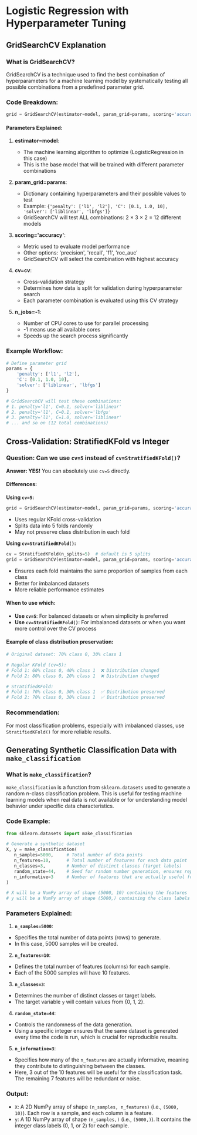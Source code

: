 # Logistic Regression with Hyperparameter Tuning

## GridSearchCV Explanation

### What is GridSearchCV?
GridSearchCV is a technique used to find the best combination of hyperparameters for a machine learning model by systematically testing all possible combinations from a predefined parameter grid.

### Code Breakdown:
```python
grid = GridSearchCV(estimator=model, param_grid=params, scoring='accuracy', cv=cv, n_jobs=-1)
```

#### Parameters Explained:

1. **estimator=model**: 
   - The machine learning algorithm to optimize (LogisticRegression in this case)
   - This is the base model that will be trained with different parameter combinations

2. **param_grid=params**: 
   - Dictionary containing hyperparameters and their possible values to test
   - Example: `{'penalty': ['l1', 'l2'], 'C': [0.1, 1.0, 10], 'solver': ['liblinear', 'lbfgs']}`
   - GridSearchCV will test ALL combinations: 2 × 3 × 2 = 12 different models

3. **scoring='accuracy'**: 
   - Metric used to evaluate model performance
   - Other options: 'precision', 'recall', 'f1', 'roc_auc'
   - GridSearchCV will select the combination with highest accuracy

4. **cv=cv**: 
   - Cross-validation strategy
   - Determines how data is split for validation during hyperparameter search
   - Each parameter combination is evaluated using this CV strategy

5. **n_jobs=-1**: 
   - Number of CPU cores to use for parallel processing
   - -1 means use all available cores
   - Speeds up the search process significantly

### Example Workflow:
```python
# Define parameter grid
params = {
    'penalty': ['l1', 'l2'],
    'C': [0.1, 1.0, 10],
    'solver': ['liblinear', 'lbfgs']
}

# GridSearchCV will test these combinations:
# 1. penalty='l1', C=0.1, solver='liblinear'
# 2. penalty='l1', C=0.1, solver='lbfgs'
# 3. penalty='l1', C=1.0, solver='liblinear'
# ... and so on (12 total combinations)
```

## Cross-Validation: StratifiedKFold vs Integer

### Question: Can we use `cv=5` instead of `cv=StratifiedKFold()`?

**Answer: YES!** You can absolutely use `cv=5` directly.

#### Differences:

**Using `cv=5`:**
```python
grid = GridSearchCV(estimator=model, param_grid=params, scoring='accuracy', cv=5, n_jobs=-1)
```
- Uses regular KFold cross-validation
- Splits data into 5 folds randomly
- May not preserve class distribution in each fold

**Using `cv=StratifiedKFold()`:**
```python
cv = StratifiedKFold(n_splits=5)  # default is 5 splits
grid = GridSearchCV(estimator=model, param_grid=params, scoring='accuracy', cv=cv, n_jobs=-1)
```
- Ensures each fold maintains the same proportion of samples from each class
- Better for imbalanced datasets
- More reliable performance estimates

#### When to use which:

- **Use `cv=5`**: For balanced datasets or when simplicity is preferred
- **Use `cv=StratifiedKFold()`**: For imbalanced datasets or when you want more control over the CV process

#### Example of class distribution preservation:

```python
# Original dataset: 70% class 0, 30% class 1

# Regular KFold (cv=5):
# Fold 1: 60% class 0, 40% class 1  ❌ Distribution changed
# Fold 2: 80% class 0, 20% class 1  ❌ Distribution changed

# StratifiedKFold:
# Fold 1: 70% class 0, 30% class 1  ✅ Distribution preserved
# Fold 2: 70% class 0, 30% class 1  ✅ Distribution preserved
```

### Recommendation:
For most classification problems, especially with imbalanced classes, use `StratifiedKFold()` for more reliable results.

## Generating Synthetic Classification Data with `make_classification`

### What is `make_classification`?
`make_classification` is a function from `sklearn.datasets` used to generate a random n-class classification problem. This is useful for testing machine learning models when real data is not available or for understanding model behavior under specific data characteristics.

### Code Example:
```python
from sklearn.datasets import make_classification

# Generate a synthetic dataset
X, y = make_classification(
   n_samples=5000,     # Total number of data points
   n_features=10,      # Total number of features for each data point
   n_classes=3,        # Number of distinct classes (target labels)
   random_state=44,    # Seed for random number generation, ensures reproducibility
   n_informative=3     # Number of features that are actually useful for classification
)

# X will be a NumPy array of shape (5000, 10) containing the features
# y will be a NumPy array of shape (5000,) containing the class labels (0, 1, or 2)
```

### Parameters Explained:

1.  **`n_samples=5000`**:
   *   Specifies the total number of data points (rows) to generate.
   *   In this case, 5000 samples will be created.

2.  **`n_features=10`**:
   *   Defines the total number of features (columns) for each sample.
   *   Each of the 5000 samples will have 10 features.

3.  **`n_classes=3`**:
   *   Determines the number of distinct classes or target labels.
   *   The target variable `y` will contain values from {0, 1, 2}.

4.  **`random_state=44`**:
   *   Controls the randomness of the data generation.
   *   Using a specific integer ensures that the same dataset is generated every time the code is run, which is crucial for reproducible results.

5.  **`n_informative=3`**:
   *   Specifies how many of the `n_features` are actually informative, meaning they contribute to distinguishing between the classes.
   *   Here, 3 out of the 10 features will be useful for the classification task. The remaining 7 features will be redundant or noise.

### Output:
-   `X`: A 2D NumPy array of shape `(n_samples, n_features)` (i.e., `(5000, 10)`). Each row is a sample, and each column is a feature.
-   `y`: A 1D NumPy array of shape `(n_samples,)` (i.e., `(5000,)`). It contains the integer class labels (0, 1, or 2) for each sample.